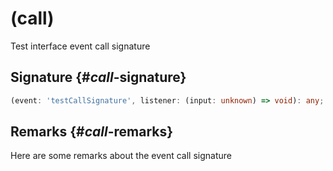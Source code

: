 # (call)

Test interface event call signature

## Signature {#_call_-signature}

```typescript
(event: 'testCallSignature', listener: (input: unknown) => void): any;
```

## Remarks {#_call_-remarks}

Here are some remarks about the event call signature